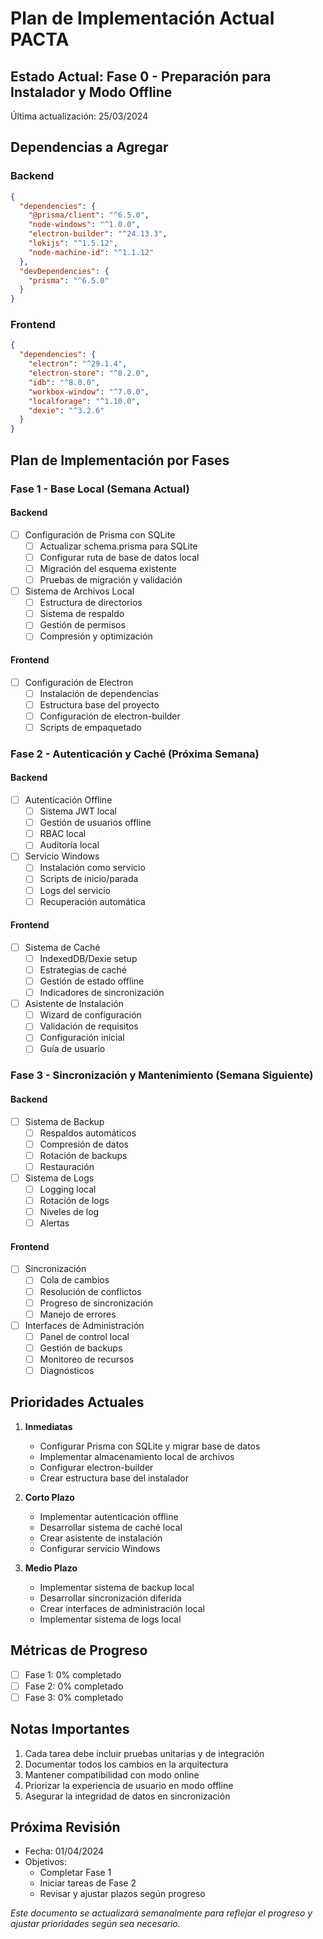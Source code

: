 # Plan de Implementación Actual PACTA

## Estado Actual: Fase 0 - Preparación para Instalador y Modo Offline
Última actualización: 25/03/2024

## Dependencias a Agregar

### Backend
```json
{
  "dependencies": {
    "@prisma/client": "^6.5.0",
    "node-windows": "^1.0.0",
    "electron-builder": "^24.13.3",
    "lokijs": "^1.5.12",
    "node-machine-id": "^1.1.12"
  },
  "devDependencies": {
    "prisma": "^6.5.0"
  }
}
```

### Frontend
```json
{
  "dependencies": {
    "electron": "^29.1.4",
    "electron-store": "^8.2.0",
    "idb": "^8.0.0",
    "workbox-window": "^7.0.0",
    "localforage": "^1.10.0",
    "dexie": "^3.2.6"
  }
}
```

## Plan de Implementación por Fases

### Fase 1 - Base Local (Semana Actual)

#### Backend
- [ ] Configuración de Prisma con SQLite
  - [ ] Actualizar schema.prisma para SQLite
  - [ ] Configurar ruta de base de datos local
  - [ ] Migración del esquema existente
  - [ ] Pruebas de migración y validación

- [ ] Sistema de Archivos Local
  - [ ] Estructura de directorios
  - [ ] Sistema de respaldo
  - [ ] Gestión de permisos
  - [ ] Compresión y optimización

#### Frontend
- [ ] Configuración de Electron
  - [ ] Instalación de dependencias
  - [ ] Estructura base del proyecto
  - [ ] Configuración de electron-builder
  - [ ] Scripts de empaquetado

### Fase 2 - Autenticación y Caché (Próxima Semana)

#### Backend
- [ ] Autenticación Offline
  - [ ] Sistema JWT local
  - [ ] Gestión de usuarios offline
  - [ ] RBAC local
  - [ ] Auditoría local

- [ ] Servicio Windows
  - [ ] Instalación como servicio
  - [ ] Scripts de inicio/parada
  - [ ] Logs del servicio
  - [ ] Recuperación automática

#### Frontend
- [ ] Sistema de Caché
  - [ ] IndexedDB/Dexie setup
  - [ ] Estrategias de caché
  - [ ] Gestión de estado offline
  - [ ] Indicadores de sincronización

- [ ] Asistente de Instalación
  - [ ] Wizard de configuración
  - [ ] Validación de requisitos
  - [ ] Configuración inicial
  - [ ] Guía de usuario

### Fase 3 - Sincronización y Mantenimiento (Semana Siguiente)

#### Backend
- [ ] Sistema de Backup
  - [ ] Respaldos automáticos
  - [ ] Compresión de datos
  - [ ] Rotación de backups
  - [ ] Restauración

- [ ] Sistema de Logs
  - [ ] Logging local
  - [ ] Rotación de logs
  - [ ] Niveles de log
  - [ ] Alertas

#### Frontend
- [ ] Sincronización
  - [ ] Cola de cambios
  - [ ] Resolución de conflictos
  - [ ] Progreso de sincronización
  - [ ] Manejo de errores

- [ ] Interfaces de Administración
  - [ ] Panel de control local
  - [ ] Gestión de backups
  - [ ] Monitoreo de recursos
  - [ ] Diagnósticos

## Prioridades Actuales

1. **Inmediatas**
   - Configurar Prisma con SQLite y migrar base de datos
   - Implementar almacenamiento local de archivos
   - Configurar electron-builder
   - Crear estructura base del instalador

2. **Corto Plazo**
   - Implementar autenticación offline
   - Desarrollar sistema de caché local
   - Crear asistente de instalación
   - Configurar servicio Windows

3. **Medio Plazo**
   - Implementar sistema de backup local
   - Desarrollar sincronización diferida
   - Crear interfaces de administración local
   - Implementar sistema de logs local

## Métricas de Progreso

- [ ] Fase 1: 0% completado
- [ ] Fase 2: 0% completado
- [ ] Fase 3: 0% completado

## Notas Importantes

1. Cada tarea debe incluir pruebas unitarias y de integración
2. Documentar todos los cambios en la arquitectura
3. Mantener compatibilidad con modo online
4. Priorizar la experiencia de usuario en modo offline
5. Asegurar la integridad de datos en sincronización

## Próxima Revisión

- Fecha: 01/04/2024
- Objetivos:
  - Completar Fase 1
  - Iniciar tareas de Fase 2
  - Revisar y ajustar plazos según progreso

*Este documento se actualizará semanalmente para reflejar el progreso y ajustar prioridades según sea necesario.* 